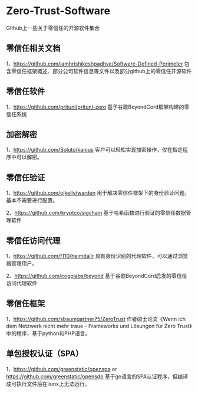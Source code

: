 # Zero-Trust-Software
Github上一些关于零信任的开源软件集合

## 零信任相关文档
1、https://github.com/iamhrishikeshpadhye/Software-Defined-Perimeter
包含零信任框架概述、部分公司软件信息等文件以及部分github上的零信任开源软件

## 零信任软件
1、https://github.com/pritunl/pritunl-zero
基于谷歌BeyondCord框架构建的零信任系统

## 加密解密
1、https://github.com/Soluto/kamus
客户可以轻松实现加密操作，仅在指定程序中可以解密。

## 零信任验证
1、https://github.com/ojkelly/warden
用于解决零信任框架下的身份验证问题，基本不需要进行配置。

2、https://github.com/kryptco/sigchain
基于哈希函数进行验证的零信任数据管理软件

## 零信任访问代理
1、https://github.com/f110/heimdallr
具有身份识别的代理软件，可以通过浏览器管理用户。

2、https://github.com/cogolabs/beyond
基于谷歌BeyondCord启发的零信任访问代理软件

## 零信任框架
1、https://github.com/sbaumgartner75/ZeroTrust
作者硕士论文《Wenn ich dem Netzwerk nicht mehr traue - Frameworks und Lösungen für Zero Trust》中的程序，基于python和PHP语言。

## 单包授权认证（SPA）
1、https://github.com/greenstatic/openspa or https://github.com/greenstatic/opensdp
基于go语言的SPA认证程序，但编译成可执行文件后在liunx上无法运行。
